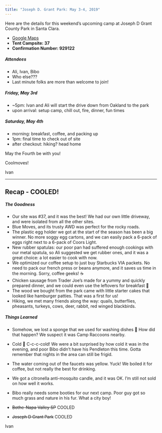 ```yaml
---
title: "Joseph D. Grant Park: May 3-4, 2019"
---
```

Here are the details for this weekend’s upcoming camp at Joseph D Grant County Park in Santa Clara.

* [Google Maps](https://goo.gl/maps/XwkxBZ7eM4xPCBRr8)
* **Tent Campsite: 37**
* **Confirmation Number: 929122**

##### Attendees
* Ali, Ivan, Bibo
* Who else???
* Last minute folks are more than welcome to join!

##### Friday, May 3rd
* ~5pm: Ivan and Ali will start the drive down from Oakland to the park
* upon arrival: setup camp, chill out, fire, dinner, fun times

##### Saturday, May 4th
* morning: breakfast, coffee, and packing up
* 1pm: final time to check out of site
* after checkout: hiking? head home

May the Fourth be with you!

Coolmoves!

Ivan

---

## Recap - COOLED!

##### The Goodness
* Our site was #37, and it was the best! We had our own little driveway, and were isolated from all the other sites.
* Blue Moves, and its trusty AWD was perfect for the rocky roads.
* The plastic egg holder we got at the start of the season has been a big winner. No more soggy egg cartons, and we can easily pack a 6-pack of eggs right next to a 6-pack of Coors Light.
* New rubber spatulas: our poor pan had suffered enough cookings with our metal spatula, so Ali suggested we get rubber ones, and it was a great choice: a lot easier to cook with now.
* We optimized our coffee setup to just buy Starbucks VIA packets. No need to pack our french press or beans anymore, and it saves us time in the morning. Sorry, coffee geeks! ☕️
* Chicken sausage from Trader Joe’s made for a yummy and quickly prepared dinner, and we could even use the leftovers for breakfast 🍳 
* The wood we bought from the park came with little starter cakes that looked like hamburger patties. That was a first for us!
* Hiking, we met many friends along the way: quails, butterflies, pheasants, turkeys, cows, deer, rabbit, red winged blackbirds.

##### Things Learned
* Somehow, we lost a sponge that we used for washing dishes 🧽 How did that happen? We suspect it was Camp Raccoons nearby.
* Cold 🥶 C-c-c-cold! We were a bit surprised by how cold it was in the evening, and poor Bibo didn’t have his Pendleton this time. Gotta remember that nights in the area can still be frigid.
* The water coming out of the faucets was yellow. Yuck! We boiled it for coffee, but not really the best for drinking.
* We got a citronella anti-mosquito candle, and it was OK. I’m still not sold on how well it works.
* Bibo really needs some booties for our next camp. Poor guy got so much grass and nature in his fur. What a city boy!


* ~~Bothe-Napa Valley SP~~ COOLED
* ~~Joseph D Grant Park~~ COOLED

Ivan